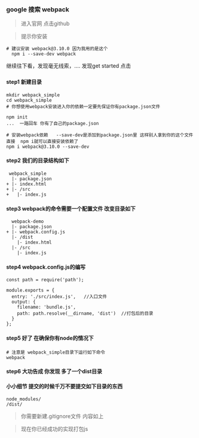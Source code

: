 ### google 搜索  webpack

> 进入官网 点击github

> 提示你安装

```
# 建议安装 webpack@3.10.0 因为我用的是这个
  npm i --save-dev webpack 
```

继续往下看，发现毫无线索，.... 发现get started 点击

### 

#### step1 新建目录  

```
mkdir webpack_simple
cd webpack_simple
# 你想使用webpack安装进入你的依赖一定要先保证你有package.json文件

npm init 
...  一路回车 你有了自己的package.json

# 安装webpack依赖   --save-dev是添加到package.json里 这样别人拿到你的这个文件直接  npm i就可以直接安装依赖了
npm i webpack@3.10.0 --save-dev

```

#### step2 我们的目录结构如下

```
 webpack_simple
  |- package.json
+ |- index.html
+ |- /src
+   |- index.js
```

#### step3 webpack的命令需要一个配置文件 改变目录如下

```
  webpack-demo
  |- package.json
+ |- webpack.config.js
  |- /dist
    |- index.html
  |- /src
    |- index.js
```

#### step4 webpack.config.js的编写

```
const path = require('path');

module.exports = {
  entry: './src/index.js',   //入口文件
  output: {
    filename: 'bundle.js',
    path: path.resolve(__dirname, 'dist')  //打包后的目录
  }
};
```

#### step5 好了  在确保你有node的情况下

```
# 注意是 webpack_simple目录下运行如下命令
webpack
```

#### step6 大功告成 你发现 多了一个dist目录 



#### 小小细节 提交的时候千万不要提交如下目录的东西


```
node_modules/
/dist/
```

> 你需要新建.gitignore文件 内容如上

> 现在你已经成功的实现打包js